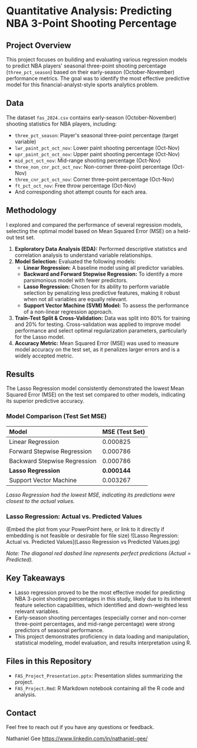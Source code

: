 # Quantitative Analysis: Predicting NBA 3-Point Shooting Percentage

## Project Overview

This project focuses on building and evaluating various regression models to predict NBA players' seasonal three-point shooting percentage (`three_pct_season`) based on their early-season (October-November) performance metrics. The goal was to identify the most effective predictive model for this financial-analyst-style sports analytics problem.

## Data

The dataset `fas_2024.csv` contains early-season (October-November) shooting statistics for NBA players, including:
- `three_pct_season`: Player's seasonal three-point percentage (target variable)
- `lwr_paint_pct_oct_nov`: Lower paint shooting percentage (Oct-Nov)
- `upr_paint_pct_oct_nov`: Upper paint shooting percentage (Oct-Nov)
- `mid_pct_oct_nov`: Mid-range shooting percentage (Oct-Nov)
- `three_non_cnr_pct_oct_nov`: Non-corner three-point percentage (Oct-Nov)
- `three_cnr_pct_oct_nov`: Corner three-point percentage (Oct-Nov)
- `ft_pct_oct_nov`: Free throw percentage (Oct-Nov)
- And corresponding shot attempt counts for each area.

## Methodology

I explored and compared the performance of several regression models, selecting the optimal model based on Mean Squared Error (MSE) on a held-out test set.

1.  **Exploratory Data Analysis (EDA):** Performed descriptive statistics and correlation analysis to understand variable relationships.
2.  **Model Selection:** Evaluated the following models:
    * **Linear Regression:** A baseline model using all predictor variables.
    * **Backward and Forward Stepwise Regression:** To identify a more parsimonious model with fewer predictors.
    * **Lasso Regression:** Chosen for its ability to perform variable selection by penalizing less predictive features, making it robust when not all variables are equally relevant.
    * **Support Vector Machine (SVM) Model:** To assess the performance of a non-linear regression approach.
3.  **Train-Test Split & Cross-Validation:** Data was split into 80% for training and 20% for testing. Cross-validation was applied to improve model performance and select optimal regularization parameters, particularly for the Lasso model.
4.  **Accuracy Metric:** Mean Squared Error (MSE) was used to measure model accuracy on the test set, as it penalizes larger errors and is a widely accepted metric.

## Results

The Lasso Regression model consistently demonstrated the lowest Mean Squared Error (MSE) on the test set compared to other models, indicating its superior predictive accuracy.

### Model Comparison (Test Set MSE)

| Model                       | MSE (Test Set) |
| :-------------------------- | :------------- |
| Linear Regression           | 0.000825       |
| Forward Stepwise Regression | 0.000786       |
| Backward Stepwise Regression| 0.000786       |
| **Lasso Regression** | **0.000144** |
| Support Vector Machine      | 0.003267       |

*Lasso Regression had the lowest MSE, indicating its predictions were closest to the actual values.*

### Lasso Regression: Actual vs. Predicted Values

(Embed the plot from your PowerPoint here, or link to it directly if embedding is not feasible or desirable for file size)
![Lasso Regression: Actual vs. Predicted Values](Lasso Regression vs Predicted Values.jpg)

*Note: The diagonal red dashed line represents perfect predictions (Actual = Predicted).*

## Key Takeaways

* Lasso regression proved to be the most effective model for predicting NBA 3-point shooting percentages in this study, likely due to its inherent feature selection capabilities, which identified and down-weighted less relevant variables.
* Early-season shooting percentages (especially corner and non-corner three-point percentages, and mid-range percentage) were strong predictors of seasonal performance.
* This project demonstrates proficiency in data loading and manipulation, statistical modeling, model evaluation, and results interpretation using R.


## Files in this Repository
* `FAS_Project_Presentation.pptx`: Presentation slides summarizing the project.
* `FAS_Project.Rmd`: R Markdown notebook containing all the R code and analysis.


## Contact

Feel free to reach out if you have any questions or feedback.

Nathaniel Gee
https://www.linkedin.com/in/nathaniel-gee/


